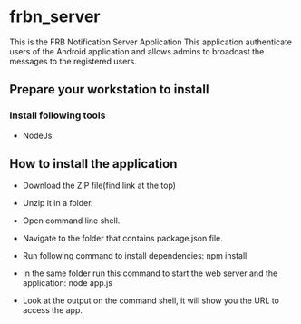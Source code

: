 frbn_server
===========

This is the FRB Notification Server Application
This application authenticate users of the Android application and allows admins to broadcast the messages to the registered users.


Prepare your workstation to install
-----------------------------------
### Install following tools ###
* NodeJs


How to install the application
------------------------------

* Download the ZIP file(find link at the top)

* Unzip it in a folder.

* Open command line shell.

* Navigate to the folder that contains package.json file.

* Run following command to install dependencies:
	npm install

* In the same folder run this command to start the  web server and the application:
	node app.js

* Look at the output on the command shell, it will show you the URL to access the app. 	 	 